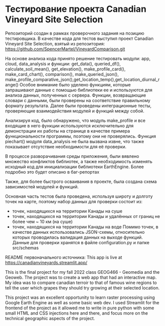 # Тестирование проекта Canadian Vineyard Site Selection

Репозиторий создан в рамках проверочного задания на позицию тестировщика.
В качестве кода для тестов выступил проект Canadian Vineyard Site Selection, взятый из репозитория: https://github.com/SpencerMartel/VineyardComparison.git

На основе анализа кода принято решение тестировать модули: app, cloud, data_analysis и функции: get_data(), queried_df(), calculate_soil_mean(), get_elevation(), make_profile_card(), make_card_chart(), comparison(), make_queried_json(), make_profile_comparative_json(),get_location_temp(),get_location_diurnal_range()
Особое внимание было уделено функциям, которые запрашивают данныe с помощью библиотеки ee и используются для анализа данных, полученных с сервера. Функции, возвращающие словари с данными, были проверены на соответствие правильному формату результата. 
Далее были проведены интеграционные тесты, проверяющие взаимодействия модулей и функций между собой.

Анализируя код, было обнаружено, что модуль make_profile и все входящие в него функции используются исключительно для демонстрации их работы на странице в качестве примера функциональности программы, поэтому они не проверялись. Функция piechart() модуля data_analysis не была вызвана извне, что также показывает отсутствие необходимости для её проверки.

В процессе разворачивания среды приложения, были вявлено множество конфликтов библиотек, а также необходимость изменять исходный код для инициализации библиотеки EarthEngine. Более подробно это будет описано в баг-репортах

Также, для более быстрого осваивания в проекте, была создана схема зависимостей модулей и функций. 

Основная часть тестов была проведена, используя широту и долготу точек на карте, поэтому набор данных для проверки состоит из:
- точек, находящихся на территории Канады на суше
- точек, находящихся на территории Канады и удалённых от границ не более чем ~ 10 км (на суше)
- точек,  находящихся на территории Канады на воде
Помимо точек, в качестве данных использовались JSON-схемы, относительно которых проводилась валидация данных на выходе функций.
Данные для проверки хранятся в файле configuration.py и  папке src/schemas

README первоначального источника:
This app is live at https://canadianvineyards.streamlit.app/

This is the final project for my fall 2022 class GEOG466 - Geomedia and the Geoweb. The project was to create a web app that had an interactive map.
My idea was to compare canadian terroir to that of famous wine regions to tell the user which grapes they should try growing at their selected location.

This project was an excellent opportunity to learn raster processing using Google Earth Engine as well as some basic web dev.
I used Streamlit for the frontend of the project as it allowed me to write in pure python with some small HTML and CSS injections here and there, and focus more on the technical geographic aspects of the project.
